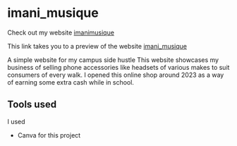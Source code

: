 # imani_musique
Check out my website [imanimusique](https://faith-njenga.my.canva.site/)

This link takes you to a preview of the website [imani_musique](https://www.canva.com/design/DAGGXDk2ldA/Tgx4ojpgPWB_WAm3WrluQA/view?utm_content=DAGGXDk2ldA&utm_campaign=designshare&utm_medium=link2&utm_source=uniquelinks&utlId=h55201cf198)

A simple website for my campus side hustle
This website showcases my business of selling phone accessories like headsets of various makes to suit consumers of every walk.
I opened this online shop around 2023 as a way of earning some extra cash while in school.
## Tools used
I used 
- Canva for this project
  
